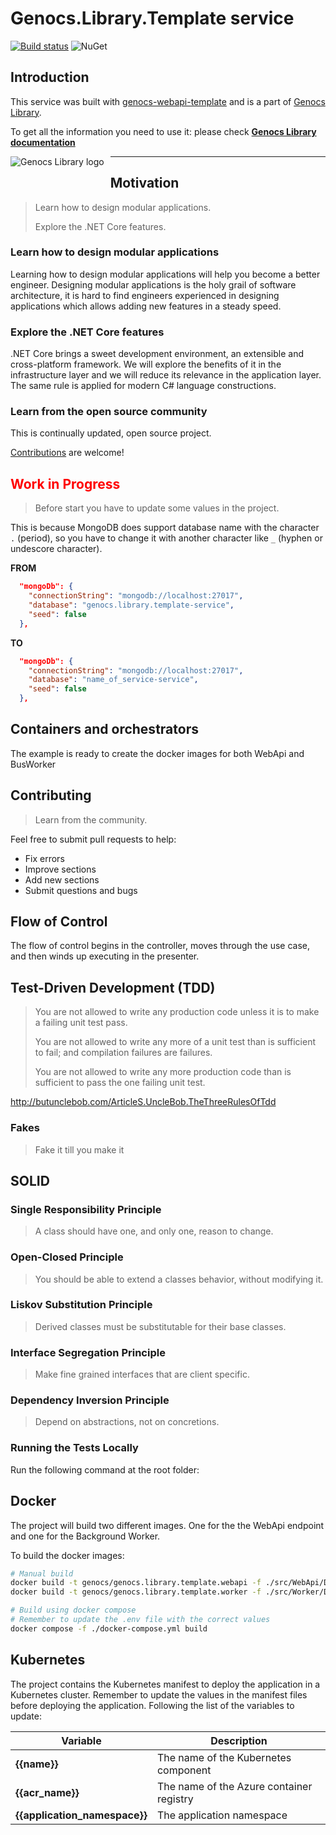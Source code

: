 # Genocs.Library.Template service

[![Build status](https://ci.appveyor.com/api/projects/status/0i6s33kw3y87tkb2?svg=true)](https://ci.appveyor.com/project/genocs/genocs-webapi-template)  ![NuGet](https://buildstats.info/nuget/Genocs.Library.Template) 


## Introduction

This service was built with [genocs-webapi-template](https://github.com/Genocs/genocs-webapi-template) and is a part of [Genocs Library](https://genocs-blog.netlify.app/).

To get all the information you need to use it: please check
**[Genocs Library documentation](https://genocs-blog.netlify.app/)**


<img src="https://genocs-blog.netlify.app/library/logo_hu5f84e5ac74e01291dbce57bab350d273_35818_2000x0_resize_box_3.png"
     alt="Genocs Library logo"
     style="float: left; margin-right: 10px; padding-bottom: 50px;" />

---


## Motivation

> Learn how to design modular applications.
>
> Explore the .NET Core features.

### Learn how to design modular applications

Learning how to design modular applications will help you become a better engineer. Designing modular applications is the holy grail of software architecture, it is hard to find engineers experienced in designing applications which allows adding new features in a steady speed. 

### Explore the .NET Core features

.NET Core brings a sweet development environment, an extensible and cross-platform framework. We will explore the benefits of it in the infrastructure layer and we will reduce its relevance in the application layer. The same rule is applied for modern C# language constructions.

### Learn from the open source community

This is continually updated, open source project.

[Contributions](#contributors-) are welcome!

## <span style="color:red; font-size:xxl">**Work in Progress**</span>



>Before start you have to update some values in the project.

This is because MongoDB does support database name with the character `.` (period), so you have to change it with another character like `_` (hyphen or undescore character). 

**FROM**
``` json
  "mongoDb": {
    "connectionString": "mongodb://localhost:27017",
    "database": "genocs.library.template-service",
    "seed": false
  },
```

**TO**

``` json
  "mongoDb": {
    "connectionString": "mongodb://localhost:27017",
    "database": "name_of_service-service",
    "seed": false
  },
```

## Containers and orchestrators

The example is ready to create the docker images for both WebApi and BusWorker


## Contributing

> Learn from the community.

Feel free to submit pull requests to help:

* Fix errors
* Improve sections
* Add new sections
* Submit questions and bugs

## Flow of Control

The flow of control begins in the controller, moves through the use case, and then winds up executing in the presenter.


## Test-Driven Development (TDD)

> You are not allowed to write any production code unless it is to make a failing unit test pass.
>
> You are not allowed to write any more of a unit test than is sufficient to fail; and compilation failures are failures.
>
> You are not allowed to write any more production code than is sufficient to pass the one failing unit test.

http://butunclebob.com/ArticleS.UncleBob.TheThreeRulesOfTdd

### Fakes

> Fake it till you make it

## SOLID

### Single Responsibility Principle

> A class should have one, and only one, reason to change.

### Open-Closed Principle

> You should be able to extend a classes behavior, without modifying it.

### Liskov Substitution Principle

> Derived classes must be substitutable for their base classes.

### Interface Segregation Principle

> Make fine grained interfaces that are client specific.

### Dependency Inversion Principle

> Depend on abstractions, not on concretions.

### Running the Tests Locally

Run the following command at the root folder:


## Docker

The project will build two different images. One for the the WebApi endpoint and one for the Background Worker.   


To build the docker images:

``` sh
# Manual build
docker build -t genocs/genocs.library.template.webapi -f ./src/WebApi/Dockerfile .
docker build -t genocs/genocs.library.template.worker -f ./src/Worker/Dockerfile .

# Build using docker compose
# Remember to update the .env file with the correct values
docker compose -f ./docker-compose.yml build
```


## Kubernetes

The project contains the Kubernetes manifest to deploy the application in a Kubernetes cluster.
Remember to update the values in the manifest files before deploying the application.
Following the list of the variables to update:

| Variable | Description 
| -------- | -------- | 
| **{{name}}**  | The name of the Kubernetes component  | 
| **{{acr_name}}** | The name of the Azure container registry | 
| **{{application_namespace}}** | The application namespace|
